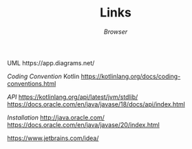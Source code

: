 <header>

<!--
  <<< Author notes: Course header >>>

-->

# Links

_Browser_
</header>
UML https://app.diagrams.net/

_Coding Convention_
Kotlin https://kotlinlang.org/docs/coding-conventions.html

_API_
https://kotlinlang.org/api/latest/jvm/stdlib/
https://docs.oracle.com/en/java/javase/18/docs/api/index.html

_Installation_
http://java.oracle.com/
https://docs.oracle.com/en/java/javase/20/index.html

https://www.jetbrains.com/idea/
